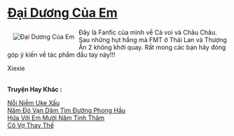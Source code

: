 <a href="https://utruyen.com/dai-duong-cua-em/23043/" title="Đại Dương Của Em"><h1>Đại Dương Của Em</h1></a><div style="display:table"><img align="right" style="float: left; padding: 10px;" src="https://utruyen.com/images/story/200x260/dai-duong-cua-em.jpg" alt="Đại Dương Của Em">Đây là Fanfic của mình về Cá voi và Châu Châu. Sau những hụt hẩng mà FMT ở Thái Lan và Thượng Ẩn 2 không khởi quay. Rất mong các bạn hãy đóng góp ý kiến về tác phẩm đầu tay này!!!<p></p>Xiexie</div><p><br><b>Truyện Hay Khác :</b></p><a href="https://utruyen.com/noi-niem-uke-xau/23012/" alt="Nỗi Niềm Uke Xấu">Nỗi Niềm Uke Xấu</a><br/><a href="https://dammyh.wordpress.com/2019/11/07/nam-do-van-dam-tim-duong-phong-hau/" alt="Năm Đó Vạn Dặm Tìm Đường Phong Hầu">Năm Đó Vạn Dặm Tìm Đường Phong Hầu</a><br/><a href="https://truyenngontinhay.wordpress.com/2019/10/03/hua-voi-em-muoi-nam-tinh-tham/" alt="Hứa Với Em Mười Năm Tình Thâm">Hứa Với Em Mười Năm Tình Thâm</a><br/><a href="https://truyenhot2020.wordpress.com/2019/12/11/co-vo-thay-the/" alt="Cô Vợ Thay Thế">Cô Vợ Thay Thế</a><br/>